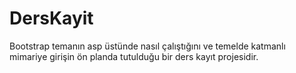 # DersKayit
Bootstrap temanın asp üstünde nasıl çalıştığını ve temelde katmanlı mimariye girişin ön planda tutulduğu bir ders kayıt projesidir. 
